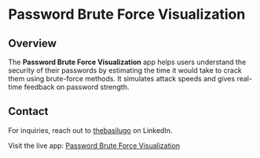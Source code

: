 # Password Brute Force Visualization

## Overview

The **Password Brute Force Visualization** app helps users understand the security of their passwords by estimating the time it would take to crack them using brute-force methods. It simulates attack speeds and gives real-time feedback on password strength.

## Contact

For inquiries, reach out to [thebasilugo](https://www.linkedin.com/in/thebasilugo/) on LinkedIn.

Visit the live app: [Password Brute Force Visualization](https://thebasilugo.github.io/brute-force)
